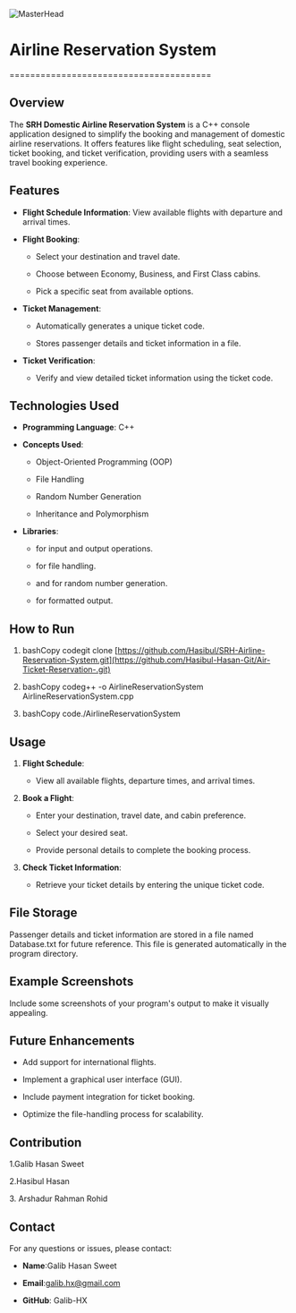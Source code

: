 ![MasterHead](https://img95.lovepik.com/photo/40107/3064.gif_wh860.gif)
 
 
# Airline Reservation System
=======================================

Overview
--------

The **SRH Domestic Airline Reservation System** is a C++ console application designed to simplify the booking and management of domestic airline reservations. It offers features like flight scheduling, seat selection, ticket booking, and ticket verification, providing users with a seamless travel booking experience.

Features
--------

*   **Flight Schedule Information**: View available flights with departure and arrival times.
    
*   **Flight Booking**:
    
    *   Select your destination and travel date.
        
    *   Choose between Economy, Business, and First Class cabins.
        
    *   Pick a specific seat from available options.
        
*   **Ticket Management**:
    
    *   Automatically generates a unique ticket code.
        
    *   Stores passenger details and ticket information in a file.
        
*   **Ticket Verification**:
    
    *   Verify and view detailed ticket information using the ticket code.
        

Technologies Used
-----------------

*   **Programming Language**: C++
    
*   **Concepts Used**:
    
    *   Object-Oriented Programming (OOP)
        
    *   File Handling
        
    *   Random Number Generation
        
    *   Inheritance and Polymorphism
        
*   **Libraries**:
    
    *   for input and output operations.
        
    *   for file handling.
        
    *   and for random number generation.
        
    *   for formatted output.
        

How to Run
----------

1.  bashCopy codegit clone [https://github.com/Hasibul/SRH-Airline-Reservation-System.git](https://github.com/Hasibul-Hasan-Git/Air-Ticket-Reservation-.git)
    
2.  bashCopy codeg++ -o AirlineReservationSystem AirlineReservationSystem.cpp
    
3.  bashCopy code./AirlineReservationSystem
    

Usage
-----

1.  **Flight Schedule**:
    
    *   View all available flights, departure times, and arrival times.
        
2.  **Book a Flight**:
    
    *   Enter your destination, travel date, and cabin preference.
        
    *   Select your desired seat.
        
    *   Provide personal details to complete the booking process.
        
3.  **Check Ticket Information**:
    
    *   Retrieve your ticket details by entering the unique ticket code.
        

File Storage
------------

Passenger details and ticket information are stored in a file named Database.txt for future reference. This file is generated automatically in the program directory.

Example Screenshots
-------------------

Include some screenshots of your program's output to make it visually appealing.

Future Enhancements
-------------------

*   Add support for international flights.
    
*   Implement a graphical user interface (GUI).
    
*   Include payment integration for ticket booking.
    
*   Optimize the file-handling process for scalability.
    

Contribution
------------

1.Galib Hasan Sweet

2.Hasibul Hasan

3\. Arshadur Rahman Rohid

Contact
-------

For any questions or issues, please contact:

*   **Name**:Galib Hasan Sweet
    
*   **Email**:galib.hx@gmail.com
    
*   **GitHub**: Galib-HX
